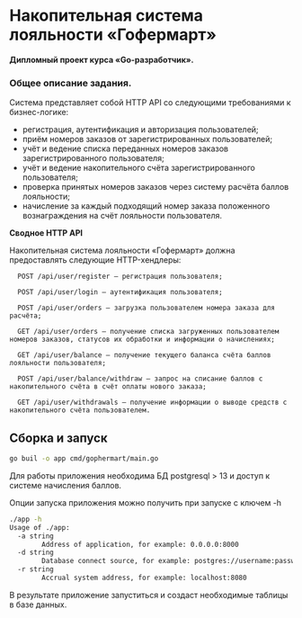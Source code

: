 # Накопительная система лояльности «Гофермарт»

**Дипломный проект курса «Go-разработчик».**

### Общее описание задания.

Система представляет собой HTTP API со следующими требованиями к бизнес-логике:
   * регистрация, аутентификация и авторизация пользователей;
   * приём номеров заказов от зарегистрированных пользователей;
   * учёт и ведение списка переданных номеров заказов зарегистрированного пользователя;
   * учёт и ведение накопительного счёта зарегистрированного пользователя;
   * проверка принятых номеров заказов через систему расчёта баллов лояльности;
   * начисление за каждый подходящий номер заказа положенного вознаграждения на счёт лояльности пользователя.

**Сводное HTTP API**

Накопительная система лояльности «Гофермарт» должна предоставлять следующие HTTP-хендлеры:

      POST /api/user/register — регистрация пользователя;

      POST /api/user/login — аутентификация пользователя;

      POST /api/user/orders — загрузка пользователем номера заказа для расчёта;

      GET /api/user/orders — получение списка загруженных пользователем номеров заказов, статусов их обработки и информации о начислениях;

      GET /api/user/balance — получение текущего баланса счёта баллов лояльности пользователя;

      POST /api/user/balance/withdraw — запрос на списание баллов с накопительного счёта в счёт оплаты нового заказа;

      GET /api/user/withdrawals — получение информации о выводе средств с накопительного счёта пользователем.

## Сборка и запуск 

```BASH
go buil -o app cmd/gophermart/main.go
```
Для работы приложения необходима БД postgresql > 13 и доступ к 
системе начисления баллов.

Опции запуска приложения можно получить при запуске с ключем -h

```BASH
./app -h
Usage of ./app:
  -a string
        Address of application, for example: 0.0.0.0:8000
  -d string
        Database connect source, for example: postgres://username:password@localhost:5432/database_name
  -r string
        Accrual system address, for example: localhost:8080
```

В результате приложение запуститься и создаст необходимые таблицы в базе данных.
